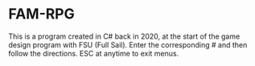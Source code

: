 # FAM-RPG
This is a program created in C# back in 2020, at the start of the game design program with FSU (Full Sail). Enter the corresponding # and then follow the directions. ESC at anytime to exit menus.
